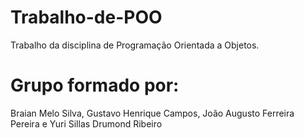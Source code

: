 # Trabalho-de-POO
Trabalho da disciplina de Programação Orientada a Objetos.

# Grupo formado por:
Braian Melo Silva,
Gustavo Henrique Campos,
João Augusto Ferreira Pereira e
Yuri Sillas Drumond Ribeiro
